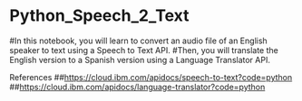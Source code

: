 # Python_Speech_2_Text
#In this notebook, you will learn to convert an audio file of an English speaker to text using a Speech to Text API. 
#Then, you will translate the English version to a Spanish version using a Language Translator API.

References
##https://cloud.ibm.com/apidocs/speech-to-text?code=python
##https://cloud.ibm.com/apidocs/language-translator?code=python
